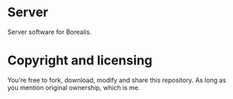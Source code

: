 # Server

Server software for Borealis.

# Copyright and licensing

You're free to fork, download, modify and share this repository. As long as you mention original ownership, which is me.
